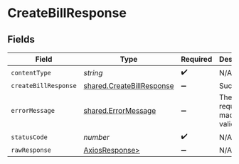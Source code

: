 # CreateBillResponse


## Fields

| Field                                                                  | Type                                                                   | Required                                                               | Description                                                            |
| ---------------------------------------------------------------------- | ---------------------------------------------------------------------- | ---------------------------------------------------------------------- | ---------------------------------------------------------------------- |
| `contentType`                                                          | *string*                                                               | :heavy_check_mark:                                                     | N/A                                                                    |
| `createBillResponse`                                                   | [shared.CreateBillResponse](../../models/shared/createbillresponse.md) | :heavy_minus_sign:                                                     | Success                                                                |
| `errorMessage`                                                         | [shared.ErrorMessage](../../models/shared/errormessage.md)             | :heavy_minus_sign:                                                     | The request made is not valid.                                         |
| `statusCode`                                                           | *number*                                                               | :heavy_check_mark:                                                     | N/A                                                                    |
| `rawResponse`                                                          | [AxiosResponse>](https://axios-http.com/docs/res_schema)               | :heavy_minus_sign:                                                     | N/A                                                                    |